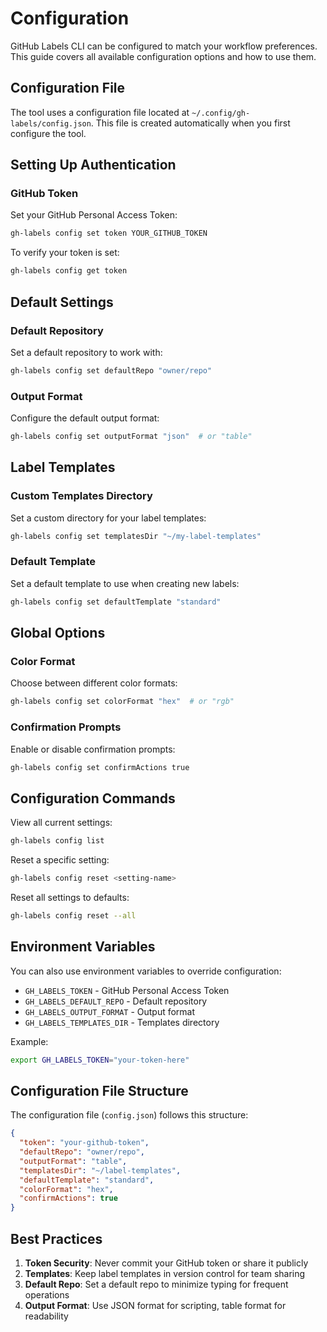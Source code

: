 # Configuration

GitHub Labels CLI can be configured to match your workflow preferences. This guide covers all available configuration options and how to use them.

## Configuration File

The tool uses a configuration file located at `~/.config/gh-labels/config.json`. This file is created automatically when you first configure the tool.

## Setting Up Authentication

### GitHub Token

Set your GitHub Personal Access Token:

```bash
gh-labels config set token YOUR_GITHUB_TOKEN
```

To verify your token is set:

```bash
gh-labels config get token
```

## Default Settings

### Default Repository

Set a default repository to work with:

```bash
gh-labels config set defaultRepo "owner/repo"
```

### Output Format

Configure the default output format:

```bash
gh-labels config set outputFormat "json"  # or "table"
```

## Label Templates

### Custom Templates Directory

Set a custom directory for your label templates:

```bash
gh-labels config set templatesDir "~/my-label-templates"
```

### Default Template

Set a default template to use when creating new labels:

```bash
gh-labels config set defaultTemplate "standard"
```

## Global Options

### Color Format

Choose between different color formats:

```bash
gh-labels config set colorFormat "hex"  # or "rgb"
```

### Confirmation Prompts

Enable or disable confirmation prompts:

```bash
gh-labels config set confirmActions true
```

## Configuration Commands

View all current settings:

```bash
gh-labels config list
```

Reset a specific setting:

```bash
gh-labels config reset <setting-name>
```

Reset all settings to defaults:

```bash
gh-labels config reset --all
```

## Environment Variables

You can also use environment variables to override configuration:

- `GH_LABELS_TOKEN` - GitHub Personal Access Token
- `GH_LABELS_DEFAULT_REPO` - Default repository
- `GH_LABELS_OUTPUT_FORMAT` - Output format
- `GH_LABELS_TEMPLATES_DIR` - Templates directory

Example:

```bash
export GH_LABELS_TOKEN="your-token-here"
```

## Configuration File Structure

The configuration file (`config.json`) follows this structure:

```json
{
  "token": "your-github-token",
  "defaultRepo": "owner/repo",
  "outputFormat": "table",
  "templatesDir": "~/label-templates",
  "defaultTemplate": "standard",
  "colorFormat": "hex",
  "confirmActions": true
}
```

## Best Practices

1. **Token Security**: Never commit your GitHub token or share it publicly
2. **Templates**: Keep label templates in version control for team sharing
3. **Default Repo**: Set a default repo to minimize typing for frequent operations
4. **Output Format**: Use JSON format for scripting, table format for readability
